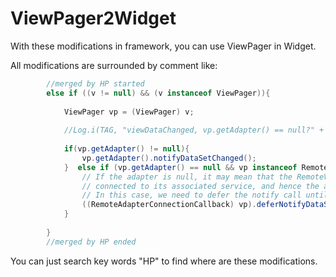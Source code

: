 # ViewPager2Widget
With these modifications in framework, you can use ViewPager in Widget.

All modifications are surrounded by comment like:
```Java
        //merged by HP started
        else if ((v != null) && (v instanceof ViewPager)){
            
            ViewPager vp = (ViewPager) v;
            
            //Log.i(TAG, "viewDataChanged, vp.getAdapter() == null?" + (vp.getAdapter() == null));
            
            if(vp.getAdapter() != null){
                vp.getAdapter().notifyDataSetChanged();
            }  else if (vp.getAdapter() == null && vp instanceof RemoteAdapterConnectionCallback) {
                // If the adapter is null, it may mean that the RemoteViewsAapter has not yet
                // connected to its associated service, and hence the adapter hasn't been set.
                // In this case, we need to defer the notify call until it has been set.
                ((RemoteAdapterConnectionCallback) vp).deferNotifyDataSetChanged();
            }
            
        }
        //merged by HP ended 
```
You can just search key words "HP" to find where are these modifications.
